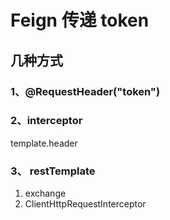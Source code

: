 # Feign 传递 token

## 几种方式
### 1、@RequestHeader("token")


### 2、interceptor

template.header

### 3、 restTemplate

1. exchange
2. ClientHttpRequestInterceptor



<comment/>
<ad/>